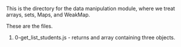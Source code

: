 This is the directory for the data manipulation module, where we treat arrays, sets, Maps, and WeakMap. 

These are the files.

1) 0-get_list_students.js - returns and array containing three objects.